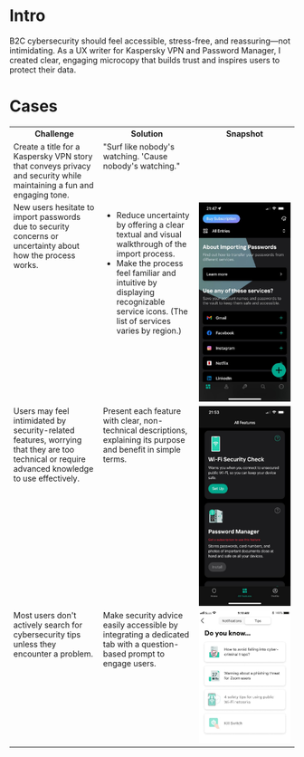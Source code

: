 # Intro

B2C cybersecurity should feel accessible, stress-free, and reassuring—not intimidating. As a UX writer for Kaspersky VPN and Password Manager, I created clear, engaging microcopy that builds trust and inspires users to protect their data.

# Cases

<table width="100%"> 
  <tr>
    <th>Challenge</th>
    <th>Solution</th>
    <th>Snapshot</th>    
  </tr>
  <tr>  
    <td valign="top">Create a title for a Kaspersky VPN story that conveys privacy and security while maintaining a fun and engaging tone.</td>  
    <td valign="top">"Surf like nobody's watching. 'Cause nobody's watching."</td>
    <td valign="top" width="35%"></td>    
  </tr>     
  <tr>
    <td valign="top">New users hesitate to import passwords due to security concerns or uncertainty about how the process works.</td>
    <td valign="top"><ul><li>Reduce uncertainty by offering a clear textual and visual walkthrough of the import process.</li><li>Make the process feel familiar and intuitive by displaying recognizable service icons. (The list of services varies by region.)</li></ul></td>
    <td valign="top" width="35%"><img src="https://github.com/indrajiita/test/blob/main/UX%20Writing/media1/PM%20main.jpg?raw=true" width="900"></td>    
  </tr>
  <tr>  
    <td valign="top">Users may feel intimidated by security-related features, worrying that they are too technical or require advanced knowledge to use effectively.</td>  
    <td valign="top">Present each feature with clear, non-technical descriptions, explaining its purpose and benefit in simple terms.</td>
    <td valign="top" width="35%"><img src="https://github.com/indrajiita/test/blob/main/UX%20Writing/media1/PM%20not%20installed.jpg?raw=true" width="900"></td>    
  </tr>
  <tr>  
    <td valign="top">Most users don't actively search for cybersecurity tips unless they encounter a problem.</td>  
    <td valign="top">Make security advice easily accessible by integrating a dedicated tab with a question-based prompt to engage users.</td>
    <td valign="top" width="35%"><img src="https://github.com/indrajiita/test/blob/main/UX%20Writing/media1/VPN%20tips.jpg?raw=true" width="900"></td>    
  </tr>  
</table>
